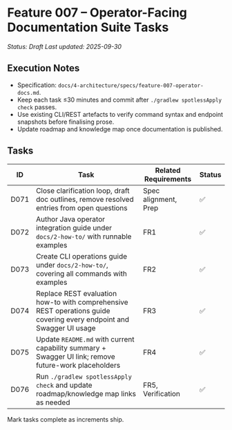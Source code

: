 # Feature 007 – Operator-Facing Documentation Suite Tasks

_Status: Draft_
_Last updated: 2025-09-30_

## Execution Notes
- Specification: `docs/4-architecture/specs/feature-007-operator-docs.md`.
- Keep each task ≤30 minutes and commit after `./gradlew spotlessApply check` passes.
- Use existing CLI/REST artefacts to verify command syntax and endpoint snapshots before finalising prose.
- Update roadmap and knowledge map once documentation is published.

## Tasks
| ID | Task | Related Requirements | Status |
|----|------|----------------------|--------|
| D071 | Close clarification loop, draft doc outlines, remove resolved entries from open questions | Spec alignment, Prep | ✅ |
| D072 | Author Java operator integration guide under `docs/2-how-to/` with runnable examples | FR1 | ✅ |
| D073 | Create CLI operations guide under `docs/2-how-to/`, covering all commands with examples | FR2 | ✅ |
| D074 | Replace REST evaluation how-to with comprehensive REST operations guide covering every endpoint and Swagger UI usage | FR3 | ✅ |
| D075 | Update `README.md` with current capability summary + Swagger UI link; remove future-work placeholders | FR4 | ✅ |
| D076 | Run `./gradlew spotlessApply check` and update roadmap/knowledge map links as needed | FR5, Verification | ✅ |

Mark tasks complete as increments ship.
